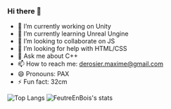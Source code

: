 ### Hi there 👋

- 🔭 I’m currently working on Unity
- 🌱 I’m currently learning Unreal Ungine
- 👯 I’m looking to collaborate on JS
- 🤔 I’m looking for help with HTML/CSS
- 💬 Ask me about C++
- 📫 How to reach me: derosier.maxime@gmail.com
- 😄 Pronouns: PAX
- ⚡ Fun fact: 32cm

![Top Langs](https://github-readme-stats.vercel.app/api/top-langs/?username=FeutreEnBois&show_icons=true&theme=radical)
![FeutreEnBois's stats](https://github-readme-stats.vercel.app/api?username=FeutreEnBois&count_private=true&show_icons=true&theme=radical) 
